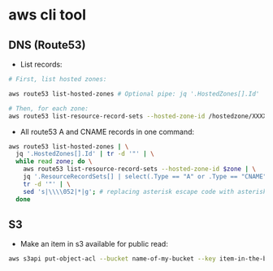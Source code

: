 # aws cli tool

## DNS (Route53)

* List records:

```bash
# First, list hosted zones:

aws route53 list-hosted-zones # Optional pipe: jq '.HostedZones[].Id'

# Then, for each zone:
aws route53 list-resource-record-sets --hosted-zone-id /hostedzone/XXXXXXXX
```

* All route53 A and CNAME records in one command:

```bash
aws route53 list-hosted-zones | \
  jq '.HostedZones[].Id' | tr -d '"' | \
  while read zone; do \
    aws route53 list-resource-record-sets --hosted-zone-id $zone | \
    jq '.ResourceRecordSets[] | select(.Type == "A" or .Type == "CNAME") | .Name' | \
    tr -d '"' | \
    sed 's|\\\\052|*|g'; # replacing asterisk escape code with asterisk \
  done
```

## S3

* Make an item in s3 available for public read:

```bash
aws s3api put-object-acl --bucket name-of-my-bucket --key item-in-the-bucket.html --acl public-read
```
